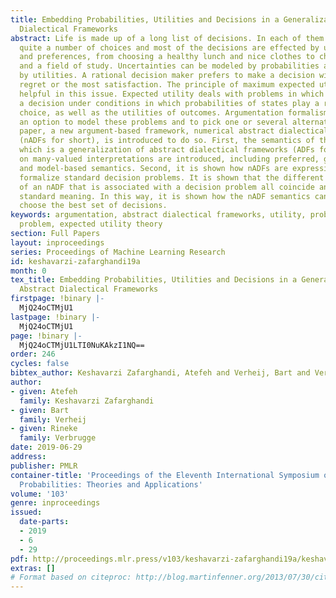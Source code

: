 ```yaml
---
title: Embedding Probabilities, Utilities and Decisions in a Generalization of Abstract
  Dialectical Frameworks
abstract: Life is made up of a long list of decisions. In each of them there exists
  quite a number of choices and most of the decisions are effected by uncertainties
  and preferences, from choosing a healthy lunch and nice clothes to choosing a profession
  and a field of study. Uncertainties can be modeled by probabilities and preferences
  by utilities. A rational decision maker prefers to make a decision with the least
  regret or the most satisfaction. The principle of maximum expected utility can be
  helpful in this issue. Expected utility deals with problems in which agents make
  a decision under conditions in which probabilities of states play a role in the
  choice, as well as the utilities of outcomes. Argumentation formalisms could be
  an option to model these problems and to pick one or several alternatives. In this
  paper, a new argument-based framework, numerical abstract dialectical frameworks
  (nADFs for short), is introduced to do so. First, the semantics of this formalism,
  which is a generalization of abstract dialectical frameworks (ADFs for short), based
  on many-valued interpretations are introduced, including preferred, grounded, complete
  and model-based semantics. Second, it is shown how nADFs are expressive enough to
  formalize standard decision problems. It is shown that the different types of semantics
  of an nADF that is associated with a decision problem all coincide and have the
  standard meaning. In this way, it is shown how the nADF semantics can be used to
  choose the best set of decisions.
keywords: argumentation, abstract dialectical frameworks, utility, probability, decision
  problem, expected utility theory
section: Full Papers
layout: inproceedings
series: Proceedings of Machine Learning Research
id: keshavarzi-zafarghandi19a
month: 0
tex_title: Embedding Probabilities, Utilities and Decisions in a Generalization of
  Abstract Dialectical Frameworks
firstpage: !binary |-
  MjQ24oCTMjU1
lastpage: !binary |-
  MjQ24oCTMjU1
page: !binary |-
  MjQ24oCTMjU1LTI0NuKAkzI1NQ==
order: 246
cycles: false
bibtex_author: Keshavarzi Zafarghandi, Atefeh and Verheij, Bart and Verbrugge, Rineke
author:
- given: Atefeh
  family: Keshavarzi Zafarghandi
- given: Bart
  family: Verheij
- given: Rineke
  family: Verbrugge
date: 2019-06-29
address: 
publisher: PMLR
container-title: 'Proceedings of the Eleventh International Symposium on Imprecise
  Probabilities: Theories and Applications'
volume: '103'
genre: inproceedings
issued:
  date-parts:
  - 2019
  - 6
  - 29
pdf: http://proceedings.mlr.press/v103/keshavarzi-zafarghandi19a/keshavarzi-zafarghandi19a.pdf
extras: []
# Format based on citeproc: http://blog.martinfenner.org/2013/07/30/citeproc-yaml-for-bibliographies/
---
```

